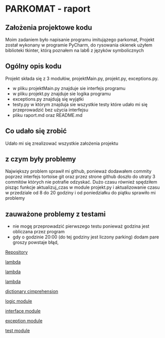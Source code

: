 # PARKOMAT - raport
## Założenia projektowe kodu
Moim zadaniem było napisanie programu imitujązego parkomat,
Projekt został wykonany w programie PyCharm, do rysowania okienek użyłem biblioteki tkinter,
 którą poznałem na lab6 z języków symbolicznych
## Ogólny opis kodu
Projekt składa się z 3 modułów, projektMain.py, projekt.py, exceptions.py.
- w pliku projektMain.py znajduje sie interfejs programu
- w pliku projekt.py znajduje sie logika programu
- exceptions.py znajdują się wyjątki 
- testy.py w którym znajduja sie wszystkie testy które udało mi się przeprowadzić bez użycia interfejsu
- pliku raport.md oraz README.md
## Co udało się zrobić
Udało mi się zrealizować wszystkie założenia projektu
## z czym były problemy
Największy problem sprawił mi github, ponieważ dodawałem commity poprzez interfejs tortoise git
oraz przez strone github doszło do utraty 3 commitów których nie potrafie odzyskać. Dużo czasu również 
spędziłem pisząc funkcje aktualizuj_czas w module projekt.py i aktualizowanie czasu w przedziale 
od 8 do 20 godziny i od poniedziałku do piątku sprawiło mi problemy
## zauważone problemy z testami
- nie mogę przeprowadzić pierwszego testu ponieważ godzina jest obliczana przez program
- gdy o godzinie 20:00 (do tej godziny jest liczony parking) dodam pare groszy powstaje błąd,

[Repository](https://github.com/MarcinosP/Parkomat_js_Marcin_Poreba)

[lambda](https://github.com/MarcinosP/Parkomat_js_Marcin_Poreba/blob/ff61f583571ea183d5e10cd6327ee6cf71fbd0bb/projektMain.py#L76)

[lambda](https://github.com/MarcinosP/Parkomat_js_Marcin_Poreba/blob/ff61f583571ea183d5e10cd6327ee6cf71fbd0bb/projektMain.py#L81)

[lambda](https://github.com/MarcinosP/Parkomat_js_Marcin_Poreba/blob/ff61f583571ea183d5e10cd6327ee6cf71fbd0bb/projektMain.py#L84)

[dictionary cimprehension](https://github.com/MarcinosP/Parkomat_js_Marcin_Poreba/blob/ff61f583571ea183d5e10cd6327ee6cf71fbd0bb/projekt.py#L29)

[logic module](https://github.com/MarcinosP/Parkomat_js_Marcin_Poreba/blob/master/projekt.py)

[interface module](https://github.com/MarcinosP/Parkomat_js_Marcin_Poreba/blob/master/projektMain.py)

[exception module](https://github.com/MarcinosP/Parkomat_js_Marcin_Poreba/blob/master/exceptions.py)

[test module](https://github.com/MarcinosP/Parkomat_js_Marcin_Poreba/blob/master/testy.py)